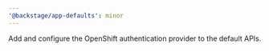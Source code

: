 ```yaml
---
'@backstage/app-defaults': minor
---
```


Add and configure the OpenShift authentication provider to the default APIs.
